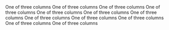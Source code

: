 <Container layout="flexbox">
    <Row
        style={{
            alignItems: 'flex-start',
            minHeight: '10rem',
            backgroundColor: 'rgba(255, 0, 0, .1)'
        }}
    >
        <Col>One of three columns</Col>
        <Col>One of three columns</Col>
        <Col>One of three columns</Col>
    </Row>
    <Row
        style={{
            alignItems: 'center',
            minHeight: '10rem',
            backgroundColor: 'rgba(255, 0, 0, .1)'
        }}
    >
        <Col>One of three columns</Col>
        <Col>One of three columns</Col>
        <Col>One of three columns</Col>
    </Row>
    <Row
        style={{
            alignItems: 'flex-end',
            minHeight: '10rem',
            backgroundColor: 'rgba(255, 0, 0, .1)'
        }}
    >
        <Col>One of three columns</Col>
        <Col>One of three columns</Col>
        <Col>One of three columns</Col>
    </Row>
    <Row
        style={{
            minHeight: '10rem',
            backgroundColor: 'rgba(255, 0, 0, .1)'
        }}
    >
        <Col style={{ alignSelf: 'flex-start' }}>One of three columns</Col>
        <Col style={{ alignSelf: 'center' }}>One of three columns</Col>
        <Col style={{ alignSelf: 'flex-end' }}>One of three columns</Col>
    </Row>
</Container>
